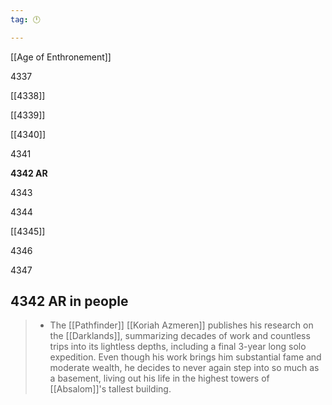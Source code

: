 ```yaml
---
tag: 🕛

---
```

[[Age of Enthronement]]


4337

[[4338]]

[[4339]]

[[4340]]

4341

**4342 AR**

4343

4344

[[4345]]

4346

4347



## 4342 AR in people

>  - The [[Pathfinder]] [[Koriah Azmeren]] publishes his research on the [[Darklands]], summarizing decades of work and countless trips into its lightless depths, including a final 3-year long solo expedition. Even though his work brings him substantial fame and moderate wealth, he decides to never again step into so much as a basement, living out his life in the highest towers of [[Absalom]]'s tallest building.






